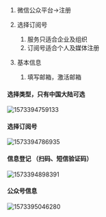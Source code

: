 1. 微信公众平台->注册

2. 选择订阅号

   1. 服务只适合企业及组织
   2. 订阅号适合个人及媒体注册

3. 基本信息

   1. 填写邮箱，激活邮箱

      

#### 选择类型，只有中国大陆可选



![1573394759133](C:\Users\panliang\Desktop\learnmp\其他\微信订阅号开发.assets\1573394759133.png)

#### 选择订阅号

![1573394786935](C:\Users\panliang\Desktop\learnmp\其他\微信订阅号开发.assets\1573394786935.png)

#### 信息登记 （扫码、短信验证码）

![1573394898391](C:\Users\panliang\Desktop\learnmp\其他\微信订阅号开发.assets\1573394898391.png)

#### 公众号信息

![1573395046280](C:\Users\panliang\Desktop\learnmp\其他\微信订阅号开发.assets\1573395046280.png)